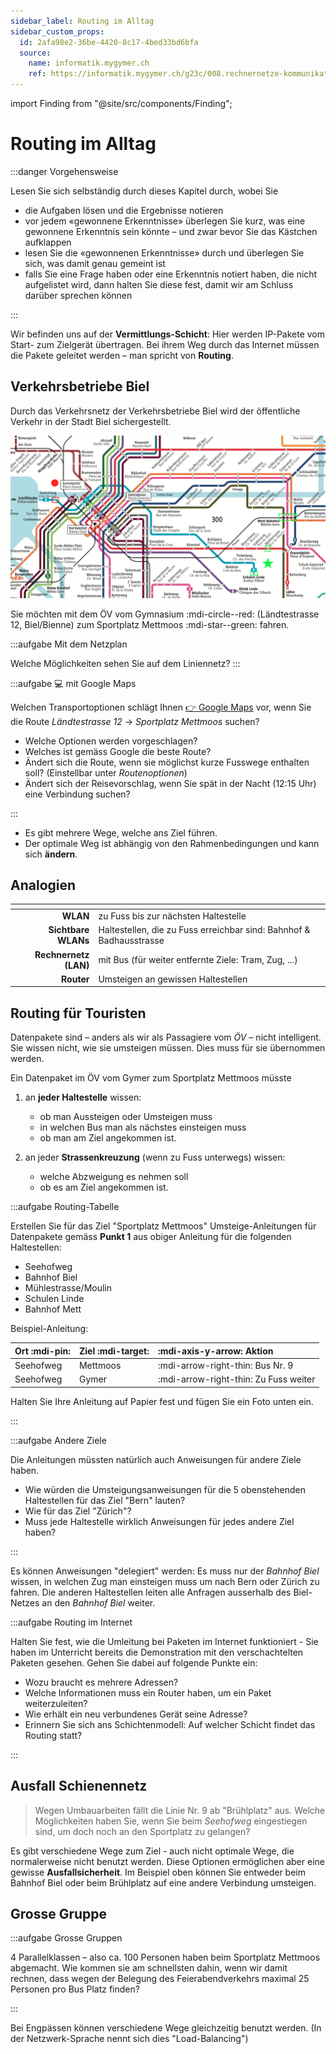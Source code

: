 ```yaml
---
sidebar_label: Routing im Alltag
sidebar_custom_props:
  id: 2afa98e2-36be-4420-8c17-4bed33bd6bfa
  source:
    name: informatik.mygymer.ch
    ref: https://informatik.mygymer.ch/g23c/008.rechnernetze-kommunikation/05.routing.html
---
```


import Finding from "@site/src/components/Finding";

# Routing im Alltag

:::danger Vorgehensweise

Lesen Sie sich selbständig durch dieses Kapitel durch, wobei Sie

- die Aufgaben lösen und die Ergebnisse notieren
- vor jedem «gewonnene Erkenntnisse» überlegen Sie kurz, was eine gewonnene Erkenntnis sein könnte – und zwar bevor Sie das Kästchen aufklappen
- lesen Sie die «gewonnenen Erkenntnisse» durch und überlegen Sie sich, was damit genau gemeint ist
- falls Sie eine Frage haben oder eine Erkenntnis notiert haben, die nicht aufgelistet wird, dann halten Sie diese fest, damit wir am Schluss darüber sprechen können

:::

Wir befinden uns auf der __Vermittlungs-Schicht__: Hier werden IP-Pakete vom Start- zum Zielgerät übertragen. Bei ihrem Weg durch das Internet müssen die Pakete geleitet werden – man spricht von **Routing**.

## Verkehrsbetriebe Biel

Durch das Verkehrsnetz der Verkehrsbetriebe Biel wird der öffentliche Verkehr in der Stadt Biel sichergestellt.

![](images/vb-verkehrsnetz.png)

Sie möchten mit dem ÖV vom Gymnasium :mdi-circle--red: (Ländtestrasse 12, Biel/Bienne) zum Sportplatz Mettmoos :mdi-star--green: fahren.

:::aufgabe Mit dem Netzplan

Welche Möglichkeiten sehen Sie auf dem Liniennetz?
<Answer  type="text"  webKey="d6938484-81a6-4240-bbd0-b94ed04bdc72"/>
:::

:::aufgabe 💻 mit Google Maps
<Answer type="state" webKey="ddb3960d-b91a-4bf2-9571-97b32e7169f2" />

Welchen Transportoptionen schlägt Ihnen [👉 Google Maps](https://www.google.com/maps/dir/Gymnasium+Biel-Seeland,+L%C3%A4ndtestrasse+12,+2503+Biel/Sports+Ground+Mettmoos,+Parkplatz+Mettmoos,+2504+Biel/@47.1389934,7.2384864,14z/data=!3m1!4b1!4m14!4m13!1m5!1m1!1s0x478e195743e2cd43:0x7eeeab7e9cc7fa72!2m2!1d7.2359916!2d47.1334096!1m5!1m1!1s0x478e192b26b851e1:0x5e85058550f44003!2m2!1d7.2756948!2d47.1390779!3e3) vor, wenn Sie die Route _Ländtestrasse 12_ → *Sportplatz Mettmoos* suchen?

- Welche Optionen werden vorgeschlagen?
- Welches ist gemäss Google die beste Route?
- Ändert sich die Route, wenn sie möglichst kurze Fusswege enthalten soll? (Einstellbar unter _Routenoptionen_)
- Ändert sich der Reisevorschlag, wenn Sie spät in der Nacht (12:15 Uhr) eine Verbindung suchen?

<Answer  type="text"  webKey="482bf3ac-ff0d-44ca-9700-5274cf9fecd4"/>

:::

<Finding>

- Es gibt mehrere Wege, welche ans Ziel führen.
- Der optimale Weg ist abhängig von den Rahmenbedingungen und kann sich **ändern**.

</Finding>

## Analogien

<div className="no-table-header">

|              <!-- --> | <!-- -->                                                            |
|----------------------:|:--------------------------------------------------------------------|
|              **WLAN** | zu Fuss bis zur nächsten Haltestelle                                |
|   **Sichtbare WLANs** | Haltestellen, die zu Fuss erreichbar sind: Bahnhof & Badhausstrasse |
| **Rechnernetz (LAN)** | mit Bus (für weiter entfernte Ziele: Tram, Zug, ...)                |
|            **Router** | Umsteigen an gewissen Haltestellen                                  |

</div>

## Routing für Touristen
Datenpakete sind – anders als wir als Passagiere vom *ÖV* – nicht intelligent. Sie wissen nicht, wie sie umsteigen müssen. Dies muss für sie übernommen werden.

Ein Datenpaket im ÖV vom Gymer zum Sportplatz Mettmoos müsste
1. an **jeder Haltestelle** wissen:
   - ob man Aussteigen oder Umsteigen muss
   - in welchen Bus man als nächstes einsteigen muss
   - ob man am Ziel angekommen ist.

2. an jeder **Strassenkreuzung** (wenn zu Fuss unterwegs) wissen:
   - welche Abzweigung es nehmen soll
   - ob es am Ziel angekommen ist.

:::aufgabe Routing-Tabelle
<Answer type="state" webKey="8c827967-6f40-46be-85e1-36476b786edf" />

Erstellen Sie für das Ziel "Sportplatz Mettmoos" Umsteige-Anleitungen für Datenpakete gemäss __Punkt 1__ aus obiger Anleitung für die folgenden Haltestellen:

- Seehofweg
- Bahnhof Biel
- Mühlestrasse/Moulin
- Schulen Linde
- Bahnhof Mett

Beispiel-Anleitung:

<div className="slim center">

| Ort :mdi-pin: | Ziel :mdi-target: | :mdi-axis-y-arrow: Aktion             |
|:--------------|:------------------|:--------------------------------------|
| Seehofweg     | Mettmoos          | :mdi-arrow-right-thin: Bus Nr. 9      |
| Seehofweg     | Gymer             | :mdi-arrow-right-thin: Zu Fuss weiter |
</div>

Halten Sie Ihre Anleitung auf Papier fest und fügen Sie ein Foto unten ein.

<Answer  type="text"  webKey="7bcc9f60-6fe8-4162-b45f-8cda4e248730"/>

:::


:::aufgabe Andere Ziele
<Answer type="state" webKey="984b58cf-3230-4f06-93da-ea49161782ab" />

Die Anleitungen müssten natürlich auch Anweisungen für andere Ziele haben.

- Wie würden die Umsteigungsanweisungen für die 5 obenstehenden Haltestellen für das Ziel "Bern" lauten?
- Wie für das Ziel "Zürich"?
- Muss jede Haltestelle wirklich Anweisungen für jedes andere Ziel haben?

<Answer  type="text"  webKey="609cfe7e-bab0-4a50-97c7-7b3ac571fba0"/>

:::


<Finding>

Es können Anweisungen "delegiert" werden: Es muss nur der *Bahnhof Biel* wissen, in welchen Zug man einsteigen muss um nach Bern oder Zürich zu fahren. Die anderen Haltestellen leiten alle Anfragen ausserhalb des Biel-Netzes an den *Bahnhof Biel* weiter.

</Finding>


:::aufgabe Routing im Internet
<Answer type="state" webKey="cc80e025-9f37-451e-a9da-5e31920499bf" />

Halten Sie fest, wie die Umleitung bei Paketen im Internet funktioniert - Sie haben im Unterricht bereits die Demonstration mit den verschachtelten Paketen gesehen.
Gehen Sie dabei auf folgende Punkte ein:
- Wozu braucht es mehrere Adressen?
- Welche Informationen muss ein Router haben, um ein Paket weiterzuleiten?
- Wie erhält ein neu verbundenes Gerät seine Adresse?
- Erinnern Sie sich ans Schichtenmodell: Auf welcher Schicht findet das Routing statt?

<Answer type="text" webKey="ec843295-019b-4076-8dda-3850c998a3db" />
:::

## Ausfall Schienennetz

> Wegen Umbauarbeiten fällt die Linie Nr. 9 ab "Brühlplatz" aus. Welche Möglichkeiten haben Sie, wenn Sie beim *Seehofweg* eingestiegen sind, um doch noch an den Sportplatz zu gelangen?


<Finding>

Es gibt verschiedene Wege zum Ziel - auch nicht optimale Wege, die normalerweise nicht benutzt werden. Diese Optionen ermöglichen aber eine gewisse **Ausfallsicherheit**. Im Beispiel oben können Sie entweder beim Bahnhof Biel oder beim Brühlplatz auf eine andere Verbindung umsteigen. 

</Finding>

## Grosse Gruppe

:::aufgabe Grosse Gruppen
<Answer type="state" webKey="374b1bf7-cb9a-422e-b373-8376598a45b8" />

4 Parallelklassen – also ca. 100 Personen haben beim Sportplatz Mettmoos abgemacht.
Wie kommen sie am schnellsten dahin, wenn wir damit rechnen, dass wegen der Belegung des Feierabendverkehrs maximal 25 Personen pro Bus Platz finden?

<Answer type="text" webKey="a94b88da-f8ab-4cb5-9bdd-dd8f27eede43" />
:::


<Finding>

Bei Engpässen können verschiedene Wege gleichzeitig benutzt werden. (In der Netzwerk-Sprache nennt sich dies "Load-Balancing")

</Finding>


